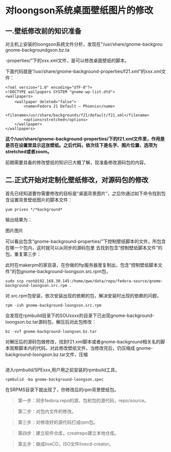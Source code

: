 # 对loongson系统桌面壁纸图片的修改
## 一.壁纸修改前的知识准备
对主机上安装的loongson系统文件分析，发现在"/usr/share/gnome-backgrou
gnome-backgroundgson.bz.ta

-properties/"下的xxx.xml文件，是可以修改桌面壁纸的脚本。

下面代码就是“/usr/share/gnome-background-properties/f21.xml“的xxx.xml文件：
```
<?xml version="1.0" encoding="UTF-8"?>
<!DOCTYPE wallpapers SYSTEM "gnome-wp-list.dtd">
<wallpapers>
    <wallpaper deleted="false">　　　　　　　　　　　　　　　　　　　　　　　　　　
        <name>Fedora 21 Default ‒ Phoenix</name>
        <filename>/usr/share/backgrounds/f21/default/f21.xml</filename>
        <options>stretched</options>
    </wallpaper>
</wallpapers>
```
**这个/usr/share/gnome-background-properties/下的f21.xml文件里，<wallpaper deleted="false">作用是是否在设置里显示这张壁纸。之后代码，依次往下是名字、图片位置、选项为stretched或者zoom。**

前期需要具备的修改壁纸的知识已大概了解，现准备修改源码包的内容。

## 二.正式开始对定制化壁纸修改，对源码包的修改
首先已经知道要你需要修改的目标是“桌面背景图片”，之后你通过如下命令找到包含设置背景壁纸图片的脚本文件：
```
yum prives */*background*
```
输出结果为：

图片图片

可以看出包含“gnome-background-properties/”下控制壁纸脚本的文件，所包含在哪一个包内，这时就可以从同步的源码包里
去找到包含“控制壁纸脚本文件”的包。重复第三步：

此时在makerpm的家目录，在你做的ftp服务器里复制出，包含“控制壁纸脚本文件”的包gnome-background-loongson.src.rpm包，
```
sudo scp root@192.168.30.145:/home/qwe/data/repo/fedora-source/gnome-background-loongson.src.rpm .
```
对.src.rpm包安装，依次安装出现的依赖的包，解决安装时出现的依赖的问题，
```
rpm -ivh gnome-background-loongson.src.rpm
```
会发现在rpmbuild目录下的SOUxxxx的目录下已出现gnome-background-loongson.bz.tar源码包，解压后对此包修改：
```
bz -xvf gnome-background-loongson.bz.tar
```







对解压后的源码包做修改，找到f21.xml脚本或者gnome-background相关名的脚本观察脚本内的代码，对此修改壁纸文件，当修改完后，仍压缩成
gnome-background-loongson.bz.tar文件，压缩
```

```
进入rpmbuild/SPExxx,用户用之前安装的rpmbuild工具，
```
rpmbulid -ba gnome-background-loongson.spec
```
在SRPMS目录下就出现了，你修改后的rpm背景壁纸包。






>第一步：同步fedora.repo的源，包和包的源代码，repo/source。

>第二步：对包内文件的修改。

>第三步：对修改好的源代码打成rpm包。

>第四步：建立软件仓库，creatrepo建立本地仓库。

>第五步：做成liveCD，ISO文件livecd-creator。






